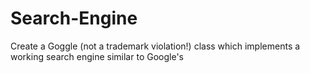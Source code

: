 # Search-Engine
Create a Goggle (not a trademark violation!) class which implements a working search engine similar to Google's
